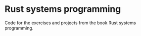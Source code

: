 # Rust systems programming

Code for the exercises and projects from the book Rust systems programming.